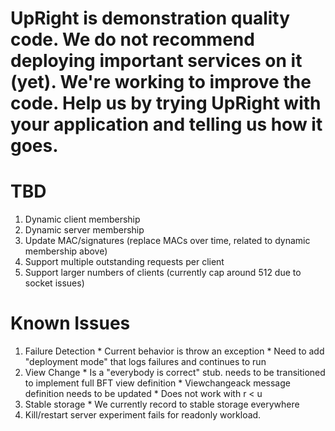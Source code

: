 # UpRight is demonstration quality code. We do not recommend deploying important services on it (yet). We're working to improve the code. Help us by trying UpRight with your application and telling us how it goes. #

# TBD #

  1. Dynamic client membership
  1. Dynamic server membership
  1. Update MAC/signatures (replace MACs over time, related to dynamic membership above)
  1. Support multiple outstanding requests per client
  1. Support larger numbers of clients (currently cap around 512 due to socket issues)


# Known Issues #
  1. Failure Detection
    * Current behavior is throw an exception
    * Need to add "deployment mode" that logs failures and continues to run
  1. View Change
    * Is a "everybody is correct" stub.  needs to be transitioned to implement full BFT view definition
    * Viewchangeack message definition needs to be updated
    * Does not work with r < u
  1. Stable storage
    * We currently record to stable storage everywhere
  1. Kill/restart server experiment fails for readonly workload.